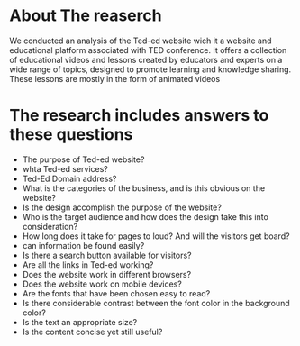 # About The reaserch 
We conducted an analysis of the Ted-ed website wich it a website and educational platform associated with TED conference.
It offers a collection of educational videos and lessons created by educators and experts on a wide range of topics,
designed to promote learning and knowledge sharing. These lessons are mostly in the form of animated videos


# The research includes answers to these questions
* The purpose of Ted-ed website?
* whta Ted-ed services?
* Ted-Ed Domain address?
* What is the categories of the business, and is this obvious on the website?
* Is the design accomplish the purpose of the website?
* Who is the target audience and how does the design take this into consideration?
* How long does it take for pages to loud? And will the visitors get board?
* can information be found easily?
* Is there a search button available for visitors?
* Are all the links in Ted-ed working?
* Does the website work in different browsers?
* Does the website work on mobile devices?
* Are the fonts that have been chosen easy to read?
* Is there considerable contrast between the font color in the background color?
* Is the text an appropriate size?
* Is the content concise yet still useful?
